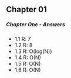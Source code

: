 ## Chapter 01  

##### Chapter One - Answers

- 1.1 R: 7
- 1.2 R: 8
- 1.3 R: O(log(N))
- 1.4 R: O(N)
- 1.5 R: O(N)
- 1.6 R: O(N)
